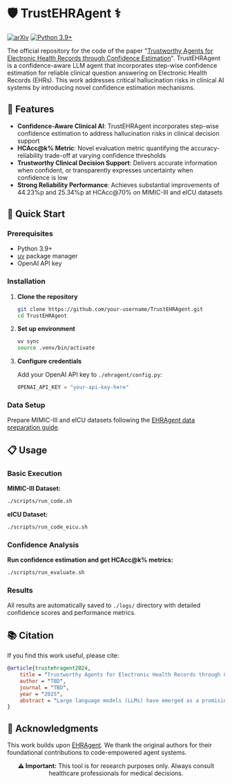 # 🛡️ TrustEHRAgent ⚕️

[![arXiv](https://img.shields.io/badge/arXiv-TBA-b31b1b.svg)](TBA)
[![Python 3.9+](https://img.shields.io/badge/python-3.9+-blue.svg)](https://www.python.org/downloads/)  


The official repository for the code of the paper "[Trustworthy Agents for Electronic Health Records through Confidence Estimation](TBD)".
TrustEHRAgent is a confidence-aware LLM agent that incorporates step-wise confidence estimation for reliable clinical question answering on Electronic Health Records (EHRs). This work addresses critical hallucination risks in clinical AI systems by introducing novel confidence estimation mechanisms.

## 🌟 Features

- **Confidence-Aware Clinical AI**: TrustEHRAgent incorporates step-wise confidence estimation to address hallucination risks in clinical decision support
- **HCAcc@k% Metric**: Novel evaluation metric quantifying the accuracy-reliability trade-off at varying confidence thresholds
- **Trustworthy Clinical Decision Support**: Delivers accurate information when confident, or transparently expresses uncertainty when confidence is low
- **Strong Reliability Performance**: Achieves substantial improvements of 44.23%p and 25.34%p at HCAcc@70% on MIMIC-III and eICU datasets

## 🚀 Quick Start

### Prerequisites

- Python 3.9+
- [uv](https://docs.astral.sh/uv/) package manager
- OpenAI API key

### Installation

1. **Clone the repository**
   ```bash
   git clone https://github.com/your-username/TrustEHRAgent.git
   cd TrustEHRAgent
   ```

2. **Set up environment**
   ```bash
   uv sync
   source .venv/bin/activate
   ```

3. **Configure credentials**
   
   Add your OpenAI API key to `./ehragent/config.py`:
   ```python
   OPENAI_API_KEY = "your-api-key-here"
   ```

### Data Setup

Prepare MIMIC-III and eICU datasets following the [EHRAgent data preparation guide](https://github.com/wshi83/EHRAgent#data-preparation).

## 📋 Usage

### Basic Execution

**MIMIC-III Dataset:**
```bash
./scripts/run_code.sh
```

**eICU Dataset:**
```bash
./scripts/run_code_eicu.sh
```

### Confidence Analysis

**Run confidence estimation and get HCAcc@k% metrics:**
```bash
./scripts/run_evaluate.sh
```

### Results

All results are automatically saved to `./logs/` directory with detailed confidence scores and performance metrics.

## 📚 Citation

If you find this work useful, please cite:

```bibtex
@article{trustehragent2024,
    title = "Trustworthy Agents for Electronic Health Records through Confidence Estimation",
    author = "TBD",
    journal = "TBD",
    year = "2025",
    abstract = "Large language models (LLMs) have emerged as a promising approach for extracting and interpreting information from Electronic Health Records (EHR), offering possibilities for clinical decision support and patient care. However, despite their capabilities, the reliable deployment of LLMs in clinical settings remains challenging due to risks of hallucinations. Thus, we propose Hallucination-Controlled Accuracy at k% (HCAcc@k%), a novel metric quantifying the accuracy-reliability trade-off at varying confidence thresholds. Based on this framework, we also introduce TrustEHRAgent, a confidence-aware agent that incorporates step-wise confidence estimation for clinical question answering. Experiments on MIMIC-III and eICU datasets demonstrate that TrustEHRAgent outperforms baselines under strict reliability constraints, achieving substantial improvements of 44.23%p and 25.34%p at HCAcc@70% while baseline methods fail completely at these stringent thresholds."
}
```

## 🙏 Acknowledgments

This work builds upon [EHRAgent](https://github.com/wshi83/EHRAgent). We thank the original authors for their foundational contributions to code-empowered agent systems.


<div align="center">
<strong>⚠️ Important:</strong> This tool is for research purposes only. Always consult healthcare professionals for medical decisions.
</div>